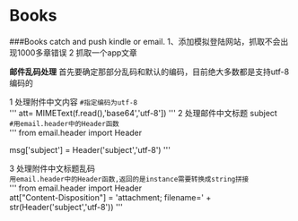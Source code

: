# Books
###Books catch and push kindle or email.
1、添加模拟登陆网站，抓取不会出现1000多章错误
2 抓取一个app文章





**邮件乱码处理**
首先要确定那部分乱码和默认的编码，目前绝大多数都是支持utf-8编码的

1 处理附件中文内容
`#指定编码为utf-8`      
'''
att= MIMEText(f.read(),'base64','utf-8'])
'''
2 处理邮件中文标题 subject   
`#用email.header中的Header函数`     
'''
from email.header import Header

msg['subject'] = Header('subject','utf-8')
'''     

3 处理附件中文标题乱码    
`用email.header中的Header函数,返回的是instance需要转换成string拼接`  
'''
from email.header import Header    
att["Content-Disposition"] = 'attachment; filename=' + str(Header('subject','utf-8'))
'''